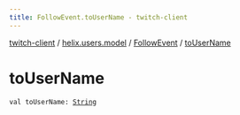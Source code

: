 ```yaml
---
title: FollowEvent.toUserName - twitch-client
---
```


[twitch-client](../../index.html) / [helix.users.model](../index.html) / [FollowEvent](index.html) / [toUserName](./to-user-name.html)

# toUserName

`val toUserName: `[`String`](https://kotlinlang.org/api/latest/jvm/stdlib/kotlin/-string/index.html)
